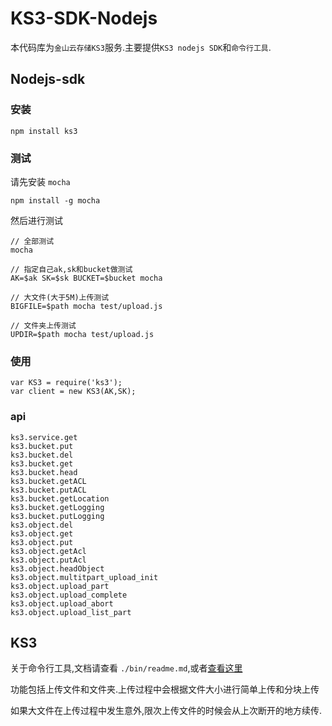 # KS3-SDK-Nodejs

本代码库为`金山云存储KS3`服务.主要提供`KS3 nodejs SDK`和`命令行工具`.

## Nodejs-sdk

### 安装

```
npm install ks3
```

### 测试

请先安装 `mocha`

```
npm install -g mocha
```

然后进行测试

```
// 全部测试
mocha

// 指定自己ak,sk和bucket做测试
AK=$ak SK=$sk BUCKET=$bucket mocha

// 大文件(大于5M)上传测试
BIGFILE=$path mocha test/upload.js

// 文件夹上传测试
UPDIR=$path mocha test/upload.js
```

### 使用


```
var KS3 = require('ks3');
var client = new KS3(AK,SK);
```

### api

`ks3.service.get`   
`ks3.bucket.put`   
`ks3.bucket.del`     
`ks3.bucket.get`   
`ks3.bucket.head`   
`ks3.bucket.getACL`   
`ks3.bucket.putACL`   
`ks3.bucket.getLocation`   
`ks3.bucket.getLogging`   
`ks3.bucket.putLogging`   
`ks3.object.del`  
`ks3.object.get`  
`ks3.object.put`  
`ks3.object.getAcl`  
`ks3.object.putAcl`  
`ks3.object.headObject`  
`ks3.object.multitpart_upload_init`  
`ks3.object.upload_part`  
`ks3.object.upload_complete`  
`ks3.object.upload_abort`  
`ks3.object.upload_list_part`  
 




## KS3   
关于命令行工具,文档请查看 `./bin/readme.md`,或者[查看这里](https://github.com/StoneRen/ks3-node-sdk/tree/master/bin#user-content-ks3-命令行文档)

功能包括上传文件和文件夹.上传过程中会根据文件大小进行简单上传和分块上传

如果大文件在上传过程中发生意外,限次上传文件的时候会从上次断开的地方续传.